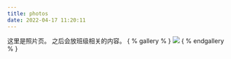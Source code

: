 ```yaml
---
title: photos
date: 2022-04-17 11:20:11
---
```

这里是照片页。
之后会放班级相关的内容。
{ %  gallery  % }
![](https://drive.cten.ga/api/raw/?path=/image/qb/whole1.jpg) 
{ %  endgallery  % }
